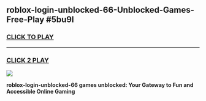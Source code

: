 
## roblox-login-unblocked-66-Unblocked-Games-Free-Play #5bu9l
<h3>
<a href="https://us.freeplayer.one?title=roblox-login-unblocked-66&ref=9M">CLICK TO PLAY</a></h3>
<hr>

<h3>
<a href="https://us.freeplayer.one?title=roblox-login-unblocked-66&ref=9M">CLICK 2 PLAY</a>
  
</h3>

<a href="https://us.freeplayer.one?title=roblox-login-unblocked-66&ref=9M"><img src="https://clearcache.store/games.png"></a>


**roblox-login-unblocked-66 games unblocked: Your Gateway to Fun and Accessible Online Gaming**
